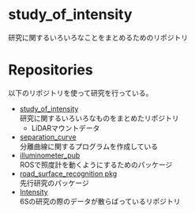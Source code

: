 # study_of_intensity
研究に関するいろいろなことをまとめるためのリポジトリ

# Repositories
以下のリポジトリを使って研究を行っている。
* [study_of_intensity](https://github.com/AtsukiUsui/study_of_intensity)  
研究に関するいろいろなものをまとめたリポジトリ
  * LiDARマウントデータ
* [separation_curve](https://github.com/AtsukiUsui/separation_curve)  
分離曲線に関するプログラムを作成している
* [illuminometer_pub](https://github.com/AtsukiUsui/illuminometer_pub)  
  ROSで照度計を動くようにするためのパッケージ
* [road_surface_recognition pkg](https://github.com/AtsukiUsui/road_surface_recognition)  
先行研究のパッケージ
* [Intensity](https://github.com/AtsukiUsui/Intensity)  
6Sの研究の際のデータが散らばっているリポジトリ